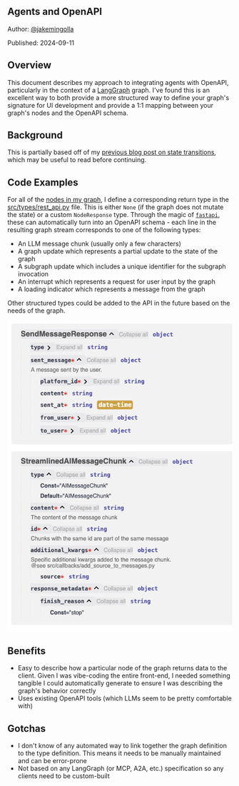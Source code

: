## Agents and OpenAPI

Author: [@jakemingolla](https://github.com/jakemingolla)

Published: 2024-09-11

## Overview

This document describes my approach to integrating agents with OpenAPI,
particularly in the context of a [LangGraph][langgraph] graph. I've found this is an excellent way to
both provide a more structured way to define your graph's signature for UI development and provide
a 1:1 mapping between your graph's nodes and the OpenAPI schema.

## Background

This is partially based off of my [previous blog post on state transitions](./2025-08-14-state-transitions.md), which
may be useful to read before continuing.

## Code Examples

For all of the [nodes in my graph](../../src/graph/nodes/), I define a corresponding return type in the
[src/types/rest_api.py](../../src/types/rest_api.py) file. This is either `None` (if the graph does not mutate the state)
or a custom `NodeResponse` type. Through the magic of [`fastapi`][fastapi], these can automatically turn into
an OpenAPI schema - each line in the resulting graph stream corresponds to one of the following types:

- An LLM message chunk (usually only a few characters)
- A graph update which represents a partial update to the state of the graph
- A subgraph update which includes a unique identifier for the subgraph invocation
- An interrupt which represents a request for user input by the graph
- A loading indicator which represents a message from the graph

Other structured types could be added to the API in the future based on the needs of the graph.

![](../assets/rest-api-swagger.png)

## Benefits

- Easy to describe how a particular node of the graph returns data to the client.
  Given I was vibe-coding the entire front-end, I needed something tangible I could automatically
  generate to ensure I was describing the graph's behavior correctly
- Uses existing OpenAPI tools (which LLMs seem to be pretty comfortable with)

## Gotchas

- I don't know of any automated way to link together the graph definition to the type definition.
  This means it needs to be manually maintained and can be error-prone
- Not based on any LangGraph (or MCP, A2A, etc.) specification so any clients need to be custom-built

<!-- References -->
[langgraph]: https://langchain-ai.github.io/langgraph/
[fastapi]: https://fastapi.tiangolo.com/
